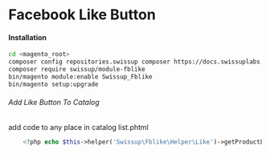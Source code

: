 # Facebook Like Button

#### Installation

```bash
cd <magento_root>
composer config repositories.swissup composer https://docs.swissuplabs.com/packages/
composer require swissup/module-fblike
bin/magento module:enable Swissup_Fblike
bin/magento setup:upgrade
```

###### Add Like Button To Catalog
add code to any place in catalog list.phtml
```php
    <?php echo $this->helper('Swissup\Fblike\Helper\Like')->getProductLike($_product); ?>
```
